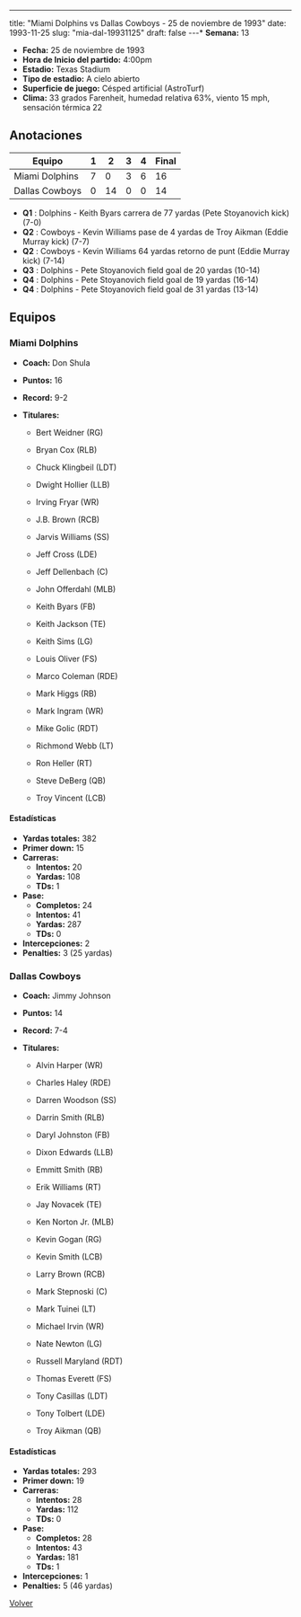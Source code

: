 ---
title: "Miami Dolphins vs Dallas Cowboys - 25 de noviembre de 1993"
date: 1993-11-25
slug: "mia-dal-19931125"
draft: false
---* **Semana:** 13
* **Fecha:** 25 de noviembre de 1993
* **Hora de Inicio del partido:** 4:00pm
* **Estadio:** Texas Stadium
* **Tipo de estadio:** A cielo abierto
* **Superficie de juego:** Césped artificial (AstroTurf)
* **Clima:** 33 grados Farenheit, humedad relativa 63%, viento 15 mph, sensación térmica 22




## Anotaciones
| Equipo | 1 | 2 | 3 | 4 | Final |
|--------|---|---|---|---|-------|
| Miami Dolphins  | 7 | 0 | 3 | 6  | 16 |
| Dallas Cowboys  | 0 | 14 | 0 | 0  | 14 |
* **Q1** : Dolphins - Keith Byars carrera de 77 yardas (Pete Stoyanovich kick) (7-0)
* **Q2** : Cowboys - Kevin Williams pase de 4 yardas de Troy Aikman (Eddie Murray kick) (7-7)
* **Q2** : Cowboys - Kevin Williams 64 yardas retorno de punt (Eddie Murray kick) (7-14)
* **Q3** : Dolphins - Pete Stoyanovich field goal de 20 yardas (10-14)
* **Q4** : Dolphins - Pete Stoyanovich field goal de 19 yardas (16-14)
* **Q4** : Dolphins - Pete Stoyanovich field goal de 31 yardas (13-14)


## Equipos


### Miami Dolphins
* **Coach:** Don Shula
* **Puntos:** 16
* **Record:** 9-2
* **Titulares:** 

  * Bert Weidner (RG) 

  * Bryan Cox (RLB) 

  * Chuck Klingbeil (LDT) 

  * Dwight Hollier (LLB) 

  * Irving Fryar (WR) 

  * J.B. Brown (RCB) 

  * Jarvis Williams (SS) 

  * Jeff Cross (LDE) 

  * Jeff Dellenbach (C) 

  * John Offerdahl (MLB) 

  * Keith Byars (FB) 

  * Keith Jackson (TE) 

  * Keith Sims (LG) 

  * Louis Oliver (FS) 

  * Marco Coleman (RDE) 

  * Mark Higgs (RB) 

  * Mark Ingram (WR) 

  * Mike Golic (RDT) 

  * Richmond Webb (LT) 

  * Ron Heller (RT) 

  * Steve DeBerg (QB) 

  * Troy Vincent (LCB) 

#### Estadísticas
* **Yardas totales:** 382
* **Primer down:** 15
* **Carreras:**
  * **Intentos:** 20
  * **Yardas:** 108
  * **TDs:** 1
* **Pase:**
  * **Completos:** 24
  * **Intentos:** 41
  * **Yardas:** 287
  * **TDs:** 0
* **Intercepciones:** 2
* **Penalties:** 3 (25 yardas)

### Dallas Cowboys
* **Coach:** Jimmy Johnson
* **Puntos:** 14
* **Record:** 7-4
* **Titulares:** 

  * Alvin Harper (WR) 

  * Charles Haley (RDE) 

  * Darren Woodson (SS) 

  * Darrin Smith (RLB) 

  * Daryl Johnston (FB) 

  * Dixon Edwards (LLB) 

  * Emmitt Smith (RB) 

  * Erik Williams (RT) 

  * Jay Novacek (TE) 

  * Ken Norton Jr. (MLB) 

  * Kevin Gogan (RG) 

  * Kevin Smith (LCB) 

  * Larry Brown (RCB) 

  * Mark Stepnoski (C) 

  * Mark Tuinei (LT) 

  * Michael Irvin (WR) 

  * Nate Newton (LG) 

  * Russell Maryland (RDT) 

  * Thomas Everett (FS) 

  * Tony Casillas (LDT) 

  * Tony Tolbert (LDE) 

  * Troy Aikman (QB) 

#### Estadísticas
* **Yardas totales:** 293
* **Primer down:** 19
* **Carreras:**
  * **Intentos:** 28
  * **Yardas:** 112
  * **TDs:** 0
* **Pase:**
  * **Completos:** 28
  * **Intentos:** 43
  * **Yardas:** 181
  * **TDs:** 1
* **Intercepciones:** 1
* **Penalties:** 5 (46 yardas)


[Volver](/historia/1993)
